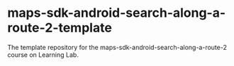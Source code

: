 # maps-sdk-android-search-along-a-route-2-template
The template repository for the maps-sdk-android-search-along-a-route-2 course on Learning Lab.

